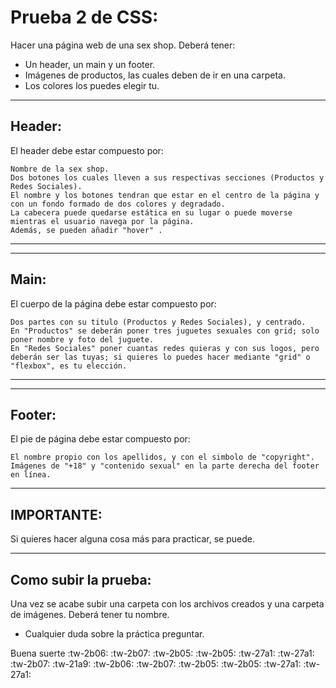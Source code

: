 # Prueba 2 de CSS:

Hacer una página web de una sex shop. Deberá tener:

 - Un header, un main y un footer.
 - Imágenes de productos, las cuales deben de ir en una carpeta.
 - Los colores los puedes elegir tu.
---
## Header:

El header debe estar compuesto por:

	Nombre de la sex shop.
	Dos botones los cuales lleven a sus respectivas secciones (Productos y Redes Sociales).
	El nombre y los botones tendran que estar en el centro de la página y con un fondo formado de dos colores y degradado.
	La cabecera puede quedarse estática en su lugar o puede moverse mientras el usuario navega por la página.
	Además, se pueden añadir "hover" .

---

---
## Main:

El cuerpo de la página debe estar compuesto por:

	Dos partes con su titulo (Productos y Redes Sociales), y centrado.
	En "Productos" se deberán poner tres juguetes sexuales con grid; solo poner nombre y foto del juguete.
	En "Redes Sociales" poner cuantas redes quieras y con sus logos, pero deberán ser las tuyas; si quieres lo puedes hacer mediante "grid" o "flexbox", es tu elección.

---

---
## Footer:

El pie de página debe estar compuesto por:

	El nombre propio con los apellidos, y con el simbolo de "copyright".
	Imágenes de "+18" y "contenido sexual" en la parte derecha del footer en línea.

---

## **IMPORTANTE:**

Si quieres hacer alguna cosa más para practicar, se puede.

---

## Como subir la prueba:

Una vez se acabe subir una carpeta con los archivos creados y una carpeta de imágenes. Deberá tener tu nombre.

- Cualquier duda sobre la práctica preguntar.

Buena suerte :tw-2b06: :tw-2b07: :tw-2b05: :tw-2b05: :tw-27a1: :tw-27a1: :tw-2b07: :tw-21a9: :tw-2b06: :tw-2b07: :tw-2b05: :tw-2b05: :tw-27a1: :tw-27a1:
